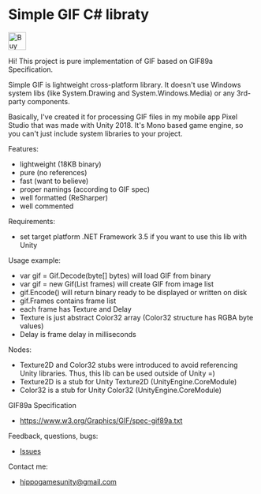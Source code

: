 # Simple GIF C# libraty

<a href='https://ko-fi.com/S6S5DWU2' target='_blank'><img height='36' style='border:0px;height:36px;' src='https://az743702.vo.msecnd.net/cdn/kofi2.png?v=0' border='0' alt='Buy Me a Coffee at ko-fi.com' /></a>

Hi! This project is pure implementation of GIF based on GIF89a Specification.

Simple GIF is lightweight cross-platform library. It doesn't use Windows system libs (like System.Drawing and System.Windows.Media) or any 3rd-party components.

Basically, I've created it for processing GIF files in my mobile app Pixel Studio that was made with Unity 2018. It's Mono based game engine, so you can't just include system libraries to your project.

Features:
- lightweight (18KB binary)
- pure (no references)
- fast (want to believe)
- proper namings (according to GIF spec)
- well formatted (ReSharper)
- well commented

Requirements:
- set target platform .NET Framework 3.5 if you want to use this lib with Unity

Usage example:
- var gif = Gif.Decode(byte[] bytes) will load GIF from binary
- var gif = new Gif(List<GifFrame> frames) will create GIF from image list
- gif.Encode() will return binary ready to be displayed or written on disk
- gif.Frames contains frame list
- each frame has Texture and Delay
- Texture is just abstract Color32 array (Color32 structure has RGBA byte values)
- Delay is frame delay in milliseconds
  
Nodes:
- Texture2D and Color32 stubs were introduced to avoid referencing Unity libraries. Thus, this lib can be used outside of Unity =)
- Texture2D is a stub for Unity Texture2D (UnityEngine.CoreModule)
- Color32 is a stub for Unity Color32 (UnityEngine.CoreModule)

GIF89a Specification
- https://www.w3.org/Graphics/GIF/spec-gif89a.txt

Feedback, questions, bugs:
- <a href="https://github.com/hippogamesunity/SimpleGif/issues">Issues</a>

Contact me:
- hippogamesunity@gmail.com

